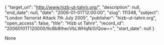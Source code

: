 {
  "target_url": "http://www.hizb-ut-tahrir.org/", 
  "description": null, 
  "end_date": null, 
  "date": "2006-01-01T12:00:00", 
  "slug": 111348, 
  "subject": "London Terrorist Attack 7th July 2005", 
  "publisher": "hizb-ut-tahrir.org", 
  "open_access": false, 
  "title": "Hizb ut Tahrir", 
  "record_id": "20060101T120000/9cBb8thecVbLWHqN/0/Qow==", 
  "start_date": null
}

None